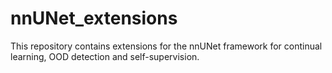 # nnUNet_extensions

This repository contains extensions for the nnUNet framework for continual learning, OOD detection and self-supervision.
